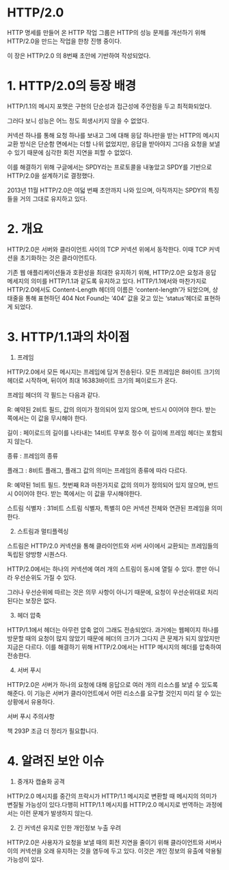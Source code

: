 # HTTP/2.0

HTTP 명세를 만들어 온 HTTP 작업 그룹은 HTTP의 성능 문제를 개선하기 위해 HTTP/2.0을 만드는 작업을 한창 진행 중이다. 

이 장은 HTTP/2.0 의 8번째 초안에 기반하여 작성되었다.

# 1. HTTP/2.0의 등장 배경

HTTP/1.1의 메시지 포맷은 구현의 단순성과 접근성에 주안점을 두고 최적화되었다. 

그러다 보니 성능은 어느 정도 희생시키지 않을 수 없었다. 

커넥션 하나를 통해 요청 하나를 보내고 그에 대해 응답 하나만을 받는 HTTP의 메시지 교환 방식은 단순함 면에서는 더할 나위 없었지만, 응답을 받아야지 그다음 요청을 보낼 수 있기 때문에 심각한 회전 지연을 피할 수 없었다.

이를 해결하기 위해 구글에서는 SPDY라는 프로토콜을 내놓았고 SPDY를 기반으로 HTTP/2.0을 설계하기로 결정했다.

2013년 11월 HTTP/2.0은 여덟 번째 초안까지 나와 있으며, 아직까지는 SPDY의 특징들을 거의 그대로 유지하고 있다.

# 2. 개요

HTTP/2.0은 서버와 클라이언트 사이의 TCP 커넥션 위에서 동작한다. 이때 TCP 커넥션을 초기화하는 것은 클라이언트다.

기존 웹 애플리케이션들과 호환성을 최대한 유지하기 위해, HTTP/2.0은 요청과 응답 메세지의 의미를 HTTP/1.1과 같도록 유지하고 있다. HTTP/1.1에서와 마찬가지로 HTTP/2.0에서도 Content-Length 헤더의 이름은 ‘content-length’가 되었으며, 상태줄을 통해 표현하던 404 Not Found는 ‘404’ 값을 갖고 있는 ‘status’헤더로 표현하게 되었다.

# 3. HTTP/1.1과의 차이점

1) 프레임

HTTP/2.0에서 모든 메시지는 프레임에 담겨 전송된다. 모든 프레임은 8바이트 크기의 헤더로 시작하며, 뒤이어 최대 16383바이트 크기의 페이로드가 온다.

프레임 헤더의 각 필드는 다음과 같다.

R: 예약된 2비트 필드, 값의 의미가 정의되어 있지 않으며, 반드시 0이어야 한다. 받는 쪽에서는 이 값을 무시해야 한다.

길이 : 페이로드의 길이를 나타내는 14비트 무부호 정수 이 길이에 프레임 헤더는 포함되지 않는다.

종류 : 프레임의 종류

플래그 : 8비트 플래그, 플래그 값의 의미는 프레임의 종류에 따라 다르다.

R: 예약된 1비트 필드. 첫번째 R과 마찬가지로 값의 의미가 정의되어 있지 않으며, 반드시 0이어야 한다. 받는 쪽에서는 이 값을 무시해야한다.

스트림 식별자 : 31비트 스트림 식별자, 특별히 0은 커넥션 전체와 연관된 프레임을 의미한다.

2) 스트림과 멀티플렉싱

스트림은 HTTP/2.0 커넥션을 통해 클라이언트와 서버 사이에서 교환되는 프레임들의 독립된 양방향 시퀀스다.

HTTP/2.0에서는 하나의 커넥션에 여러 개의 스트림이 동시에 열릴 수 있다. 뿐만 아니라 우선순위도 가질 수 있다. 

그러나 우선순위에 따르는 것은 의무 사항이 아니기 때문에, 요청이 우선순위대로 처리된다는 보장은 없다.

3) 헤더 압축

HTTP/1.1에서 헤더는 아무런 압축 없이 그래도 전송되었다. 과거에는 웹페이지 하나를 방문할 때의 요청이 많지 않았기 때문에 헤더의 크기가 그다지 큰 문제가 되지 않았지만 지금은 다르다. 이를 해결하기 위해 HTTP/2.0에서는 HTTP 메시지의 헤더를 압축하여 전송한다.

4) 서버 푸시

HTTP/2.0은 서버가 하나의 요청에 대해 응답으로 여러 개의 리소스를 보낼 수 있도록 해준다. 이 기능은 서버가 클라이언트에서 어떤 리소스를 요구할 것인지 미리 알 수 있는 상황에서 유용하다.

서버 푸시 주의사항

책 293P 조금 더 정리가 필요합니다.

# 4. 알려진 보안 이슈

1) 중개자 캡슐화 공격

HTTP/2.0 메시지를 중간의 프락시가 HTTP/1.1 메시지로 변환할 때 메시지의 의미가 변질될 가능성이 있다.다행히 HTTP/1.1 메시지를 HTTP/2.0 메시지로 번역하는 과정에서는 이런 문제가 발생하지 않는다.

2) 긴 커넥션 유지로 인한 개인정보 누출 우려

HTTP/2.0은 사용자가 요청을 보낼 때의 회전 지연을 줄이기 위해 클라이언트와 서버사이의 커넥션을 오래 유지하는 것을 염두에 두고 있다. 이것은 개인 정보의 유출에 악용될 가능성이 있다.